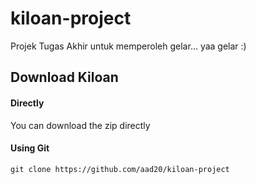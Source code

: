 # kiloan-project
Projek Tugas Akhir untuk memperoleh gelar... yaa gelar :)


## Download Kiloan

#### Directly
You can download the zip directly

#### Using Git
```
git clone https://github.com/aad20/kiloan-project
```


